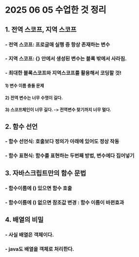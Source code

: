 # 2025 06 05 수업한 것 정리
## 1. 전역 스코프, 지역 스코프
### - 전역 스코프: 프로글매 실행 중 항상 존재하는 변수
### - 지역 스코프: {} 안에서 생성된 변수는 블록 밖에서 사라짐.
### - 최대한 블록스코프와 지역스코프를 활용해서 코딩할 것!
#### 1) 변수 이름 충돌 문제
#### 2) 전역 변수는 너무 수명이 길다.
#### 3) 스코프체인이 너무 길다. -> 전역변수 찾기까지 너무 멀다.
## 2. 함수 선언
### - 함수 선언식: 호출보다 정의가 아래에 있어도 정상 작동
### - 함수 표현식: 함수를 표현하는 두번째 방법, 변수에다 집어넣기
## 3. 자바스크립트만의 함수 문법
### - 함수이름에 () 있으면 함수 호출
### - 함수이름에 () 없으면 참조값 변경 : 함수 이름이 바뀐효과
## 4. 배열의 비밀
### - 사실 배열은 객체이다.
### - java도 배열을 객체로 처리한다.

